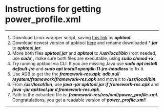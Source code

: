 # Instructions for getting power_profile.xml

---

1. Download Linux wrapper script, saving [this link](https://raw.githubusercontent.com/iBotPeaches/Apktool/master/scripts/linux/apktool) as ***apktool***.
2. Download newest version of apktool [here](https://bitbucket.org/iBotPeaches/apktool/downloads) and rename downloaded ****.jar*** to ***apktool.jar***.
3. Move both files ***apktool.jar*** and ***apktool*** to ***/usr/local/bin*** (root needed, use ***sudo***), make sure both files are executable, using ***sudo chmod +x***.
4. Try running apktool via CLI.
   If you are missing Java use ***sudo apt install default-jre*** and ***sudo apt install openjdk-11-jre-headless*** to fix it.
5. Use ADB to get the the ***framework-res.apk***: ***adb pull /system/framework/framework-res.apk*** and move it to ***/usr/local/bin***.
6. From ***/usr/local/bin***, use ***java -jar apktool.jar if framework-res.apk*** and ***java -jar apktool.jar d framework-res.apk***.
7. Path to the extracted file is: ***framework-res/res/xml/power_profile.xml***.
   Congratulations, you get a readable version of ***power_profile.xml***!

---


